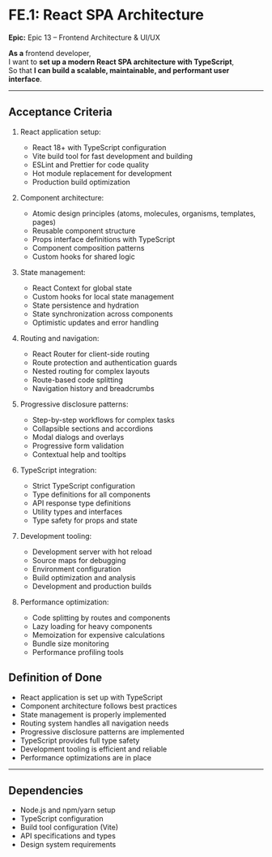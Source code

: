 # FE.1: React SPA Architecture

**Epic:** Epic 13 – Frontend Architecture & UI/UX

**As a** frontend developer,  
I want to **set up a modern React SPA architecture with TypeScript**,  
So that **I can build a scalable, maintainable, and performant user interface**.

---

## Acceptance Criteria

1. React application setup:
   - React 18+ with TypeScript configuration
   - Vite build tool for fast development and building
   - ESLint and Prettier for code quality
   - Hot module replacement for development
   - Production build optimization

2. Component architecture:
   - Atomic design principles (atoms, molecules, organisms, templates, pages)
   - Reusable component structure
   - Props interface definitions with TypeScript
   - Component composition patterns
   - Custom hooks for shared logic

3. State management:
   - React Context for global state
   - Custom hooks for local state management
   - State persistence and hydration
   - State synchronization across components
   - Optimistic updates and error handling

4. Routing and navigation:
   - React Router for client-side routing
   - Route protection and authentication guards
   - Nested routing for complex layouts
   - Route-based code splitting
   - Navigation history and breadcrumbs

5. Progressive disclosure patterns:
   - Step-by-step workflows for complex tasks
   - Collapsible sections and accordions
   - Modal dialogs and overlays
   - Progressive form validation
   - Contextual help and tooltips

6. TypeScript integration:
   - Strict TypeScript configuration
   - Type definitions for all components
   - API response type definitions
   - Utility types and interfaces
   - Type safety for props and state

7. Development tooling:
   - Development server with hot reload
   - Source maps for debugging
   - Environment configuration
   - Build optimization and analysis
   - Development and production builds

8. Performance optimization:
   - Code splitting by routes and components
   - Lazy loading for heavy components
   - Memoization for expensive calculations
   - Bundle size monitoring
   - Performance profiling tools

## Definition of Done

- React application is set up with TypeScript
- Component architecture follows best practices
- State management is properly implemented
- Routing system handles all navigation needs
- Progressive disclosure patterns are implemented
- TypeScript provides full type safety
- Development tooling is efficient and reliable
- Performance optimizations are in place

---

## Dependencies

- Node.js and npm/yarn setup
- TypeScript configuration
- Build tool configuration (Vite)
- API specifications and types
- Design system requirements 
